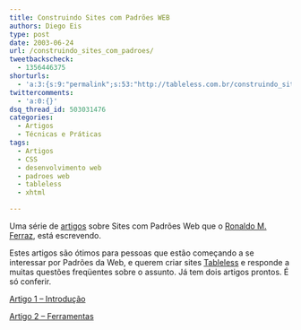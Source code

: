 ```yaml
---
title: Construindo Sites com Padrões WEB
authors: Diego Eis
type: post
date: 2003-06-24
url: /construindo_sites_com_padroes/
tweetbackscheck:
  - 1356446375
shorturls:
  - 'a:3:{s:9:"permalink";s:53:"http://tableless.com.br/construindo_sites_com_padroes";s:7:"tinyurl";s:26:"http://tinyurl.com/3umop4y";s:4:"isgd";s:19:"http://is.gd/82H3qp";}'
twittercomments:
  - 'a:0:{}'
dsq_thread_id: 503031476
categories:
  - Artigos
  - Técnicas e Práticas
tags:
  - Artigos
  - CSS
  - desenvolvimento web
  - padroes web
  - tableless
  - xhtml

---
```

Uma série de [artigos][1] sobre Sites com Padrões Web que o [Ronaldo M. Ferraz][2], está escrevendo.
  
Estes artigos são ótimos para pessoas que estão começando a se interessar por Padrões da Web, e querem criar sites [Tableless][3] e responde a muitas questões freqüentes sobre o assunto. Já tem dois artigos prontos. É só conferir.
  
[Artigo 1 &#8211; Introdução][4]
  
[Artigo 2 &#8211; Ferramentas][5]

 [1]: http://kb.reflectivesurface.com/br/artigos/sitesComPadroesWeb/conteudo
 [2]: http://reflectivesurface.com/weblog-br/
 [3]: http://tableless.com.br/
 [4]: http://kb.reflectivesurface.com/br/artigos/sitesComPadroesWeb/introducao
 [5]: http://kb.reflectivesurface.com/br/artigos/sitesComPadroesWeb/ferramentas